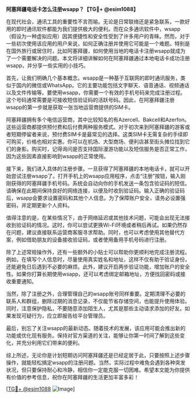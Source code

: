 **阿塞拜疆电话卡怎么注册wsapp？【TG💪+ @esim1088】**

在现代社会，通讯工具的重要性不言而喻。无论是日常联络还是紧急联系，一款好用的即时通讯软件都能为我们提供极大的便利。而在众多通讯软件中，wsapp（假设为一种虚拟应用）因其便捷性和安全性受到了许多用户的青睐。然而，对于一些初次使用该应用的用户来说，如何正确注册并使用它可能是一个难题。特别是在国外旅行或居住时，比如阿塞拜疆，如何使用当地的电话卡注册wsapp就成为了一个需要解决的问题。本文将详细讲解如何在阿塞拜疆通过本地电话卡成功注册wsapp，并分享一些实用的小技巧。

首先，让我们明确几个基本概念。wsapp是一种基于互联网的即时通讯服务，类似于国内的微信或WhatsApp。它的主要功能包括文字聊天、语音通话、视频通话以及文件传输等。要使用wsapp，你需要一个有效的手机号码来完成注册过程。这个号码通常需要是可接收短信验证码的活跃号码。因此，在阿塞拜疆注册wsapp的第一步就是获取一张当地运营商提供的SIM卡。

阿塞拜疆拥有多个电信运营商，其中比较知名的有Azercell、Bakcell和Azerfon。这些运营商都提供预付费和后付费两种服务模式。对于初次来到阿塞拜疆的游客或者短期停留者来说，预付费SIM卡是最常见的选择。这类SIM卡无需复杂的手续即可购买，价格也相对实惠。你可以在机场、大型商场、便利店甚至街头摊位找到它们的身影。购买时，记得询问是否支持国际漫游功能以及短信服务是否正常工作，因为这些因素直接影响到wsapp的正常使用。

接下来，我们进入具体的注册步骤。一旦获得了阿塞拜疆的本地电话卡，就可以开始尝试注册wsapp了。打开手机上的wsapp应用程序，点击“注册”按钮，输入刚刚获得的阿塞拜疆手机号码。系统会自动向你的手机发送一条包含验证码的短信。请确保在此期间保持良好的网络连接，以便及时收到验证码。输入正确的验证码后，wsapp会要求设置密码和其他个人信息。为了保障账户安全，请务必设置强密码，并定期更新个人资料。

值得注意的是，在某些情况下，由于网络延迟或其他技术问题，可能会出现无法接收到验证码的情况。这时，你可以尝试更换Wi-Fi环境或者稍后再试。如果仍然存在问题，建议直接联系运营商客服寻求帮助。同时，也可以考虑使用其他替代方案，例如借助朋友的设备接收验证码，或者使用备用手机号码进行注册。

除了上述常规操作外，还有一些额外的小贴士可以帮助你更顺利地完成注册流程。例如，在填写个人信息时，尽量使用真实姓名和地址，这样不仅有助于验证身份，还能避免日后遇到不必要的麻烦。此外，建议开启两步验证功能，增加账户的安全性。如果你打算长期使用wsapp，还可以考虑绑定邮箱地址，方便找回密码或接收重要通知。

当然，除了注册之外，合理管理自己的wsapp账号同样重要。定期清理不必要的联系人和群组，删除过期的消息记录，不仅能节省存储空间，也能提升使用体验。同时，注意保护隐私，不要随意添加陌生人，尤其是那些主动请求添加的好友。如果发现可疑行为，应立即报告给平台管理员。

最后，别忘了关注wsapp的最新动态。随着技术的发展，该应用可能会推出新的功能或优化现有服务。保持对官方渠道的关注，能够让你第一时间了解到这些变化，并充分利用它们带来的便利。

综上所述，无论你是计划短期访问阿塞拜疆还是已经定居于此，只要按照上述步骤操作，就能轻松搞定wsapp的注册问题。当然，实际过程中难免会遇到各种突发状况，但只要保持耐心和冷静，相信你一定能克服一切困难。希望本文能为你提供有价值的参考信息，祝你在阿塞拜疆的生活更加丰富多彩！

[[TG💪+ @esim1088](https://t.me/s/esim1088) ![Image](https://i.postimg.cc/4NQfJmqS/Snipaste-2025-05-13-00-14-12.png)]